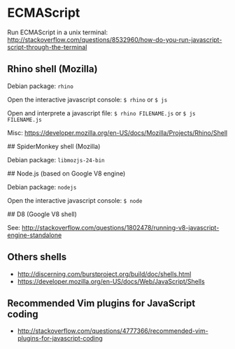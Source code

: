 # ECMAScript

Run ECMAScript in a unix terminal: http://stackoverflow.com/questions/8532960/how-do-you-run-javascript-script-through-the-terminal


## Rhino shell (Mozilla)

Debian package: `rhino`

Open the interactive javascript console: `$ rhino` or `$ js`

Open and interprete a javascript file: `$ rhino FILENAME.js` or `$ js FILENAME.js`

Misc: https://developer.mozilla.org/en-US/docs/Mozilla/Projects/Rhino/Shell


## SpiderMonkey shell (Mozilla)

Debian package: `libmozjs-24-bin`


## Node.js (based on Google V8 engine)

Debian package: `nodejs`

Open the interactive javascript console: `$ node`


## D8 (Google V8 shell)

See: http://stackoverflow.com/questions/1802478/running-v8-javascript-engine-standalone


## Others shells

- http://discerning.com/burstproject.org/build/doc/shells.html
- https://developer.mozilla.org/en-US/docs/Web/JavaScript/Shells


## Recommended Vim plugins for JavaScript coding 

- http://stackoverflow.com/questions/4777366/recommended-vim-plugins-for-javascript-coding
